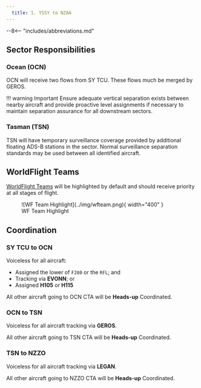 ```yaml
---
  title: 1. YSSY to NZAA
---
```


--8<-- "includes/abbreviations.md"

## Sector Responsibilities
### Ocean (OCN)
OCN will receive two flows from SY TCU. These flows much be merged by GEROS.

!!! warning Important
    Ensure adequate vertical separation exists between nearby aircraft and provide proactive level assignments if necessary to maintain separation assurance for all downstream sectors.

### Tasman (TSN)
TSN will have temporary surveillance coverage provided by additional floating ADS-B stations in the sector. Normal surveillance separation standards may be used between all identified aircraft.

## WorldFlight Teams
[WorldFlight Teams](../../../../#official-team-callsigns) will be highlighted by default and should receive priority at all stages of flight.

<figure markdown>
![WF Team Highlight](../img/wfteam.png){ width="400" }
<figcaption>WF Team Highlight</figcaption>
</figure>

## Coordination
### SY TCU to OCN
Voiceless for all aircraft:

- Assigned the lower of `F280` or the `RFL`; and  
- Tracking via **EVONN**; or  
- Assigned **H105** or **H115**

All other aircraft going to OCN CTA will be **Heads-up** Coordinated.

### OCN to TSN
Voiceless for all aircraft tracking via **GEROS**.

All other aircraft going to TSN CTA will be **Heads-up** Coordinated.

### TSN to NZZO
Voiceless for all aircraft tracking via **LEGAN**.

All other aircraft going to NZZO CTA will be **Heads-up** Coordinated.